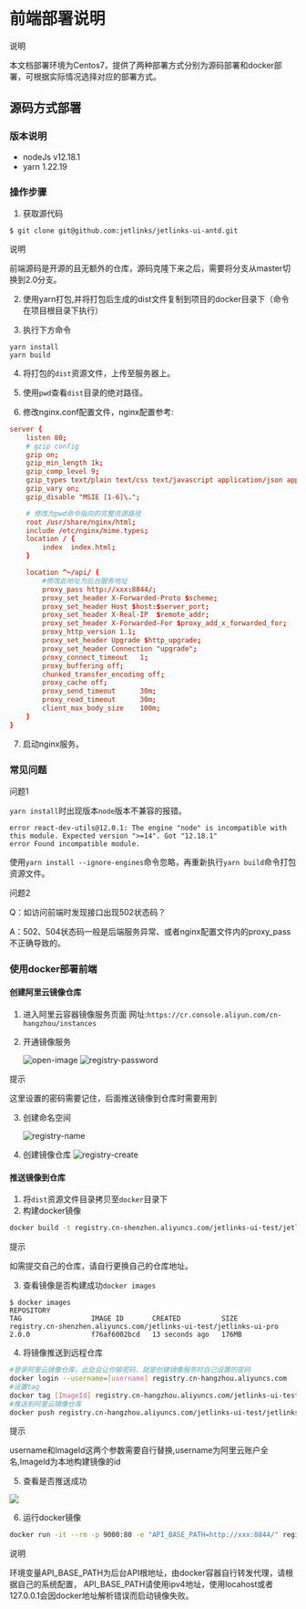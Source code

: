 # 前端部署说明

<div class='explanation primary'>
  <p class='explanation-title-warp'>
    <span class='iconfont icon-bangzhu explanation-icon'></span>
    <span class='explanation-title font-weight'>说明</span>
  </p>
  <p>本文档部署环境为Centos7，提供了两种部署方式分别为源码部署和docker部署，可根据实际情况选择对应的部署方式。</p>
</div>

## 源码方式部署

### 版本说明

- nodeJs v12.18.1
- yarn 1.22.19

### 操作步骤

1. 获取源代码

```shell
$ git clone git@github.com:jetlinks/jetlinks-ui-antd.git
```

<div class='explanation primary'>
  <p class='explanation-title-warp'>
    <span class='iconfont icon-bangzhu explanation-icon'></span>
    <span class='explanation-title font-weight'>说明</span>
  </p>
  <p>前端源码是开源的且无额外的仓库，源码克隆下来之后，需要将分支从master切换到2.0分支。</p>
</div>

2. 使用yarn打包,并将打包后生成的dist文件复制到项目的docker目录下（命令在项目根目录下执行）

3. 执行下方命令

```shell
yarn install
yarn build 
```
4. 将打包的`dist`资源文件，上传至服务器上。

5. 使用`pwd`查看`dist`目录的绝对路径。

6. 修改nginx.conf配置文件，nginx配置参考:

```conf
server {
    listen 80;
    # gzip config
    gzip on;
    gzip_min_length 1k;
    gzip_comp_level 9;
    gzip_types text/plain text/css text/javascript application/json application/javascript application/x-javascript application/xml;
    gzip_vary on;
    gzip_disable "MSIE [1-6]\.";

    # 修改为pwd命令指向的完整资源路径
    root /usr/share/nginx/html;
    include /etc/nginx/mime.types;
    location / {
        index  index.html;
    }

    location ^~/api/ {
        #修改此地址为后台服务地址
        proxy_pass http://xxx:8844/; 
        proxy_set_header X-Forwarded-Proto $scheme;
        proxy_set_header Host $host:$server_port;
        proxy_set_header X-Real-IP  $remote_addr;
        proxy_set_header X-Forwarded-For $proxy_add_x_forwarded_for;
        proxy_http_version 1.1;
        proxy_set_header Upgrade $http_upgrade;
        proxy_set_header Connection "upgrade";
        proxy_connect_timeout   1;
        proxy_buffering off;
        chunked_transfer_encoding off;
        proxy_cache off;
        proxy_send_timeout      30m;
        proxy_read_timeout      30m;
        client_max_body_size    100m;
    }
}
```

7. 启动nginx服务。

### 常见问题


<div class='explanation warning'>
  <p class='explanation-title-warp'>
    <span class='iconfont icon-bangzhu explanation-icon'></span>
    <span class='explanation-title font-weight'>问题1</span>
  </p>

`yarn install`时出现版本`node`版本不兼容的报错。

```shell
error react-dev-utils@12.0.1: The engine "node" is incompatible with this module. Expected version ">=14". Got "12.18.1"
error Found incompatible module.
```

使用`yarn install --ignore-engines`命令忽略，再重新执行`yarn build`命令打包资源文件。

</div>


<div class='explanation warning'>
  <p class='explanation-title-warp'>
    <span class='iconfont icon-bangzhu explanation-icon'></span>
    <span class='explanation-title font-weight'>问题2</span>
  </p>
  <p>Q：如访问前端时发现接口出现502状态码？</p>
  <p>A：502、504状态码一般是后端服务异常、或者nginx配置文件内的<span class='explanation-title font-weight'>proxy_pass</span>不正确导致的。</p>
</div>

### 使用docker部署前端

#### 创建阿里云镜像仓库

1. 进入阿里云容器镜像服务页面
网址:`https://cr.console.aliyun.com/cn-hangzhou/instances`
2. 开通镜像服务

   ![open-image](./images/open-image.png)
   ![registry-password](./images/registry-password.png)

<div class='explanation info'>
  <p class='explanation-title-warp'> 
    <span class='iconfont icon-tishi explanation-icon'></span>
    <span class='explanation-title font-weight'>提示</span>
  </p>
<p>这里设置的密码需要记住，后面推送镜像到仓库时需要用到</p>

</div>

3. 创建命名空间

   ![registry-name](./images/registry-name.png)

4. 创建镜像仓库
   ![registry-create](./images/registry-create.png)

#### 推送镜像到仓库

1. 将`dist`资源文件目录拷贝至`docker`目录下
2. 构建docker镜像

```bash
docker build -t registry.cn-shenzhen.aliyuncs.com/jetlinks-ui-test/jetlinks-ui-pro:2.0.0 ./docker
```

<div class='explanation info'>
  <p class='explanation-title-warp'>
    <span class='iconfont icon-tishi explanation-icon'></span>
    <span class='explanation-title font-weight'>提示</span>
  </p>
  <p>如需提交自己的仓库，请自行更换自己的仓库地址。</p>
</div>


3. 查看镜像是否构建成功`docker images`

```
$ docker images
REPOSITORY                                                            TAG                 IMAGE ID       CREATED          SIZE
registry.cn-shenzhen.aliyuncs.com/jetlinks-ui-test/jetlinks-ui-pro    2.0.0               f76af6002bcd   13 seconds ago   176MB
```

4. 将镜像推送到远程仓库

```bash
#登录阿里云镜像仓库，此处会让你输密码，就是创建镜像服务时自己设置的密码
docker login --username=[username] registry.cn-hangzhou.aliyuncs.com
#设置tag
docker tag [ImageId] registry.cn-hangzhou.aliyuncs.com/jetlinks-ui-test/jetlinks-ui-pro:2.0.0-SNAPSHOT
#推送到阿里云镜像仓库
docker push registry.cn-hangzhou.aliyuncs.com/jetlinks-ui-test/jetlinks-ui-pro:2.0.0-SNAPSHOT
```

<div class='explanation info'>
  <p class='explanation-title-warp'>
    <span class='iconfont icon-tishi explanation-icon'></span>
    <span class='explanation-title font-weight'>提示</span>
  </p>
  username和ImageId这两个参数需要自行替换,username为阿里云账户全名,ImageId为本地构建镜像的id
</div>

5. 查看是否推送成功

![](./images/push_images.png)

6. 运行docker镜像

```bash
docker run -it --rm -p 9000:80 -e "API_BASE_PATH=http://xxx:8844/" registry.cn-shenzhen.aliyuncs.com/jetlinks-ui-test/jetlinks-ui-pro:2.0.0
```

<div class='explanation warning'>
  <p class='explanation-title-warp'>
    <span class='iconfont icon-bangzhu explanation-icon'></span>
    <span class='explanation-title font-weight'>说明</span>
  </p>
<p>环境变量<span class='explanation-title font-weight'>API_BASE_PATH</span>为后台API根地址，由docker容器自行转发代理，请根据自己的系统配置，
<span class='explanation-title font-weight'>API_BASE_PATH</span>请使用ipv4地址，使用locahost或者127.0.0.1会因docker地址解析错误而启动镜像失败。</p>
</div>

